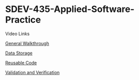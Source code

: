 # SDEV-435-Applied-Software-Practice

Video Links

[General Walkthrough](https://www.youtube.com/watch?v=9mGN4pXCzyA)

[Data Storage](https://www.youtube.com/watch?v=VDpzKei9dO4)

[Reusable Code](https://www.youtube.com/watch?v=T0Y6Rl8JH9A)

[Validation and Verification](https://www.youtube.com/watch?v=fB8spJKcs-I)
